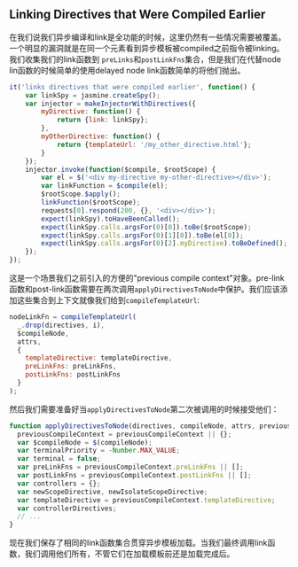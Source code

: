 ## Linking Directives that Were Compiled Earlier
在我们说我们异步编译和link是全功能的时候，这里仍然有一些情况需要被覆盖。一个明显的漏洞就是在同一个元素看到异步模板被compiled之前指令被linking。我们收集我们的link函数到
`preLinks`和`postLinkFns`集合，但是我们在代替node lin函数的时候简单的使用delayed node link函数简单的将他们抛出。
```js
it('links directives that were compiled earlier', function() {
    var linkSpy = jasmine.createSpy();
    var injector = makeInjectorWithDirectives({
        myDirective: function() {
            return {link: linkSpy};
        },
        myOtherDirective: function() {
            return {templateUrl: '/my_other_directive.html'};
        }
    });
    injector.invoke(function($compile, $rootScope) {
        var el = $('<div my-directive my-other-directive></div>');
        var linkFunction = $compile(el);
        $rootScope.$apply();
        linkFunction($rootScope);
        requests[0].respond(200, {}, '<div></div>');
        expect(linkSpy).toHaveBeenCalled();
        expect(linkSpy.calls.argsFor(0)[0]).toBe($rootScope);
        expect(linkSpy.calls.argsFor(0)[1][0]).toBe(el[0]);
        expect(linkSpy.calls.argsFor(0)[2].myDirective).toBeDefined();
    }); 
});
```
这是一个场景我们之前引入的方便的"previous compile context"对象。pre-link函数和post-link函数需要在两次调用`applyDirectivesToNode`中保护。我们应该添加这些集合到上下文就像我们给到`compileTemplateUrl`:
```js
nodeLinkFn = compileTemplateUrl(
  _.drop(directives, i),
  $compileNode,
  attrs,
  {
    templateDirective: templateDirective,
    preLinkFns: preLinkFns,
    postLinkFns: postLinkFns
  } 
);
```
然后我们需要准备好当`applyDirectivesToNode`第二次被调用的时候接受他们：
```js
function applyDirectivesToNode(directives, compileNode, attrs, previousCompileContext) {
  previousCompileContext = previousCompileContext || {};
  var $compileNode = $(compileNode);
  var terminalPriority = -Number.MAX_VALUE;
  var terminal = false;
  var preLinkFns = previousCompileContext.preLinkFns || [];
  var postLinkFns = previousCompileContext.postLinkFns || [];
  var controllers = {};
  var newScopeDirective, newIsolateScopeDirective;
  var templateDirective = previousCompileContext.templateDirective;
  var controllerDirectives;
  // ...
}
```
现在我们保存了相同的link函数集合贯穿异步模板加载。当我们最终调用link函数，我们调用他们所有，不管它们在加载模板前还是加载完成后。